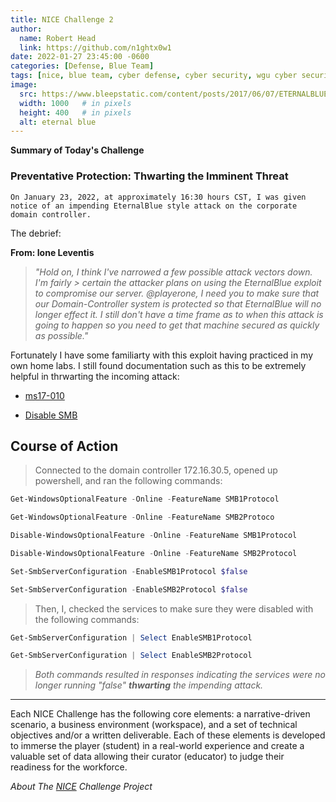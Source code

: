 ```yaml
---
title: NICE Challenge 2
author:
  name: Robert Head
  link: https://github.com/n1ghtx0w1
date: 2022-01-27 23:45:00 -0600
categories: [Defense, Blue Team]
tags: [nice, blue team, cyber defense, cyber security, wgu cyber security club, eternal blue, smb, ms17-010]
image:
  src: https://www.bleepstatic.com/content/posts/2017/06/07/ETERNALBLUE.jpg
  width: 1000   # in pixels
  height: 400   # in pixels
  alt: eternal blue
---
```

   
**Summary of Today's Challenge**

### Preventative Protection: Thwarting the Imminent Threat

`On January 23, 2022, at approximately 16:30 hours CST, I was given notice of an impending EternalBlue style attack on the corporate domain controller.`

The debrief:

**From:  Ione Leventis**

>*"Hold on, I think I've narrowed a few possible attack vectors down. I'm fairly > certain the attacker plans on using the EternalBlue exploit to compromise our server. @playerone, I need you to make sure that our Domain-Controller system is protected so that EternalBlue will no longer effect it. I still don't have a time frame as to when this attack is going to happen so you need to get that machine secured as quickly as possible."*

Fortunately I have some familiarty with this exploit having practiced in my own home labs.  I still found documentation such as this to be extremely helpful in thrwarting the incoming attack:

  - [ms17-010](https://docs.microsoft.com/en-us/security-updates/securitybulletins/2017/ms17-010)

  - [Disable SMB](https://docs.microsoft.com/en-us/windows-server/storage/file-server/troubleshoot/detect-enable-and-disable-smbv1-v2-v3) 

## Course of Action

> Connected to the domain controller 172.16.30.5, opened up powershell, and ran the following commands:

```powershell
Get-WindowsOptionalFeature -Online -FeatureName SMB1Protocol
```

```powershell
Get-WindowsOptionalFeature -Online -FeatureName SMB2Protoco
```

```powershell
Disable-WindowsOptionalFeature -Online -FeatureName SMB1Protocol
```

```powershell
Disable-WindowsOptionalFeature -Online -FeatureName SMB2Protocol
```

```powershell
Set-SmbServerConfiguration -EnableSMB1Protocol $false
```

```powershell
Set-SmbServerConfiguration -EnableSMB2Protocol $false
```

> Then, I, checked the services to make sure they were disabled with the following commands:

```powershell
Get-SmbServerConfiguration | Select EnableSMB1Protocol
```

```powershell
Get-SmbServerConfiguration | Select EnableSMB2Protocol
```

>*Both commands resulted in responses indicating the services were no longer running "false" **thwarting** the impending attack.*

---

Each NICE Challenge has the following core elements: a narrative-driven scenario, a business environment (workspace), and a set of technical objectives and/or a written deliverable. Each of these elements is developed to immerse the player (student) in a real-world experience and create a valuable set of data allowing their curator (educator) to judge their readiness for the workforce.

*About The [NICE](https://nice-challenge.com/) Challenge Project*